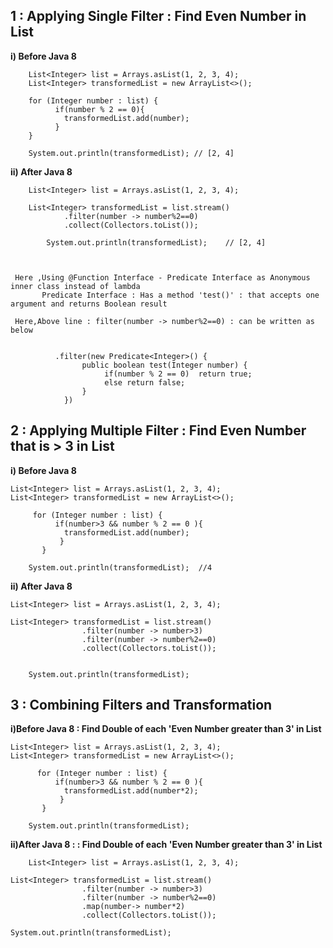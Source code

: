 


 ## 1 : Applying Single Filter : Find Even Number in List  

 
   **i) Before Java 8**

	    List<Integer> list = Arrays.asList(1, 2, 3, 4);
		List<Integer> transformedList = new ArrayList<>();

		for (Integer number : list) {
			  if(number % 2 == 0){
				transformedList.add(number);
			  }
		}

	    System.out.println(transformedList); // [2, 4]
 
 
 
  **ii) After Java 8**
  
  
	    List<Integer> list = Arrays.asList(1, 2, 3, 4);

	    List<Integer> transformedList = list.stream()
			    .filter(number -> number%2==0)
			    .collect(Collectors.toList());

			System.out.println(transformedList);    // [2, 4]



	 Here ,Using @Function Interface - Predicate Interface as Anonymous inner class instead of lambda
	       Predicate Interface : Has a method 'test()' : that accepts one argument and returns Boolean result

	 Here,Above line : filter(number -> number%2==0) : can be written as below


		      .filter(new Predicate<Integer>() {
					public boolean test(Integer number) {
						 if(number % 2 == 0)  return true;
						 else return false;
					}
				})

	            
 	
## 2 : Applying Multiple Filter : Find Even Number that is > 3 in List
 	
 	
 	
  **i) Before Java 8**
 	
 	List<Integer> list = Arrays.asList(1, 2, 3, 4);
	List<Integer> transformedList = new ArrayList<>();
		
	     for (Integer number : list) {
			  if(number>3 && number % 2 == 0 ){
				transformedList.add(number);
			   }
		   }
		
		System.out.println(transformedList);  //4
		
		
	
 **ii) After Java 8**
	
	List<Integer> list = Arrays.asList(1, 2, 3, 4);
		
	List<Integer> transformedList = list.stream()
		            .filter(number -> number>3)
			        .filter(number -> number%2==0)
			        .collect(Collectors.toList());
		  
		  
		System.out.println(transformedList);
	
 	
 	
 	

## 3 : Combining Filters and Transformation


   **i)Before Java 8 :  Find Double of each 'Even Number greater than 3' in List**
   
   	List<Integer> list = Arrays.asList(1, 2, 3, 4);
	List<Integer> transformedList = new ArrayList<>();
		
		  for (Integer number : list) {
			  if(number>3 && number % 2 == 0 ){
				transformedList.add(number*2);
			   }
		   }
		  
		System.out.println(transformedList);
   


   **ii)After Java 8 : :  Find Double of each 'Even Number greater than 3' in List**
   
        List<Integer> list = Arrays.asList(1, 2, 3, 4);
		
	List<Integer> transformedList = list.stream()
		            .filter(number -> number>3)
			        .filter(number -> number%2==0)
			        .map(number-> number*2)
			        .collect(Collectors.toList());	
		  
	System.out.println(transformedList);
		
		
		
		

 	
 	
